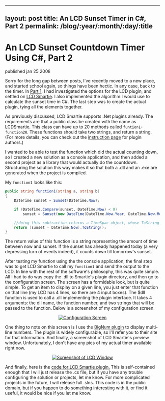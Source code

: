 
---
layout: post
title: An LCD Sunset Timer in C#, Part 2
permalink: /blog/:year/:month/:day/:title
---


# An LCD Sunset Countdown Timer Using C#, Part 2

<span class="pubdate">published jan 25 2008</span>

Sorry for the long gap between posts, I've recently moved to a new place, and started school again, so things have been hectic. In any case, back to the timer. In <a href="http://davidthomasbernal.com/resume/3/an-lcd-sunset-countdown-timer-using-c-part-1">Part 1</a>, I had investigated the options for the LCD plugin, and settled on <a href="http://lcdsmartie.sourceforge.net/">LCD Smartie</a>. I also implemented the algorithm I would use to calculate the sunset time in C#. The last step was to create the actual plugin, tying all the elements together.

As previously discussed, LCD Smartie supports .Net plugins already. The requirements are that a public class be created with the name as LCDSmartie. This class can have up to 20 methods called <code>funtion1</code>-<code>function20</code>. These functions should take two strings, and return a string. (For more details, you can check out the <a href="http://lcdsmartie.sourceforge.net/plugins.html">instruction page</a> for plugin authors.)

I wanted to be able to test the function which did the actual counting down, so I created a new solution as a console application, and then added a second project as a library that would actually do the countdown. Structuring the solution this way makes it so that both a .dll and an .exe are generated when the project is compiled.

My <code>function1</code> looks like this:

```c#
public string function1(string a, string b)
{
	DateTime sunset = Sunset(DateTime.Now);

	if (DateTime.Compare(sunset, DateTime.Now) < 0)
		sunset = Sunset(new DateTime(DateTime.Now.Year, DateTime.Now.Month, DateTime.Now.Day + 1));

	//doing this subtraction returns a TimeSpan object, whose ToString method I call
	return (sunset - DateTime.Now).ToString();
}
```

The return value of this function is a string representing the amount of time between now and sunset. If the sunset has already happened today (a very depressing turn of events indeed), it counts down till tomorrow's sunset.

After testing my function using the the console application, the final step was to get LCD Smartie to call my <code>function1</code> and send the output to the LCD. In line with the rest of the software's philosophy, this was quite simple. All I had to do was copy the .dll to Smartie's plugin directory, and then go to the configuration screen. The screen has a formidable look, but is quite simple. To get an item to display on a given line, you just enter that function on that line (my LCD has 4 lines, so there are 4 input boxes). The $dll function is used to call a .dll implementing the plugin interface. It takes 4 arguments: the dll name, the function number, and two strings that will be passed to the function. Below is a screenshot of my configuration screen.

<a href="http://davidthomasbernal.com/wp-content/uploads/2008/01/config.png" title="Configuration Screen"></a>
<p style="text-align: center"><a href="http://davidthomasbernal.com/wp-content/uploads/2008/01/config.png" title="Configuration Screen"><img src="http://davidthomasbernal.com/wp-content/uploads/2008/01/config.thumbnail.png" alt="Configuration Screen" /></a></p>
One thing to note on this screen is I use the <a href="http://lcdsmartie.sourceforge.net/BigNumPlugin.html" title="Click for info.">BigNum plugin</a> to display multi-line numbers. The plugin is widely configurable, so I'll refer you to their site for that information. And finally, a screenshot of LCD Smartie's preview window. Unfortunately, I don't have any pics of my actual timer available right now.

<a href="http://davidthomasbernal.com/wp-content/uploads/2008/01/smartie.png" title="Screenshot of LCD Window"></a>
<p style="text-align: center"><a href="http://davidthomasbernal.com/wp-content/uploads/2008/01/smartie.png" title="Screenshot of LCD Window"><img src="http://davidthomasbernal.com/wp-content/uploads/2008/01/smartie.png" alt="Screenshot of LCD Window" /></a></p>
And finally, here is the <a href="http://davidthomasbernal.com/wp-content/uploads/2008/01/smartielcd.cs" title="Code for LCD Smartie plugin.">code for LCD Smartie plugin.</a> This is self-contained enough that I will just release the .cs file, but if you have any trouble configuring the solution or projects, let me know. For more complicated projects in the future, I will release full .slns. This code is in the public domain, but if you happen to do something interesting with it, or find it useful, it would be nice if you let me know.<a href="http://davidthomasbernal.com/wp-content/uploads/2008/01/smartielcd.cs" title="Code for LCD Smartie plugin.">
</a>
